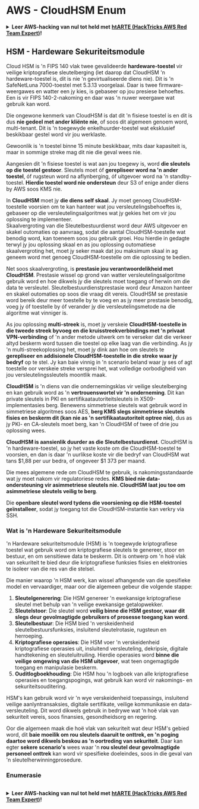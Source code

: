 # AWS - CloudHSM Enum

<details>

<summary><strong>Leer AWS-hacking van nul tot held met</strong> <a href="https://training.hacktricks.xyz/courses/arte"><strong>htARTE (HackTricks AWS Red Team Expert)</strong></a><strong>!</strong></summary>

Ander maniere om HackTricks te ondersteun:

* As jy jou **maatskappy geadverteer wil sien in HackTricks** of **HackTricks in PDF wil aflaai**, kyk na die [**SUBSCRIPTION PLANS**](https://github.com/sponsors/carlospolop)!
* Kry die [**amptelike PEASS & HackTricks swag**](https://peass.creator-spring.com)
* Ontdek [**The PEASS Family**](https://opensea.io/collection/the-peass-family), ons versameling eksklusiewe [**NFTs**](https://opensea.io/collection/the-peass-family)
* **Sluit aan by die** 💬 [**Discord-groep**](https://discord.gg/hRep4RUj7f) of die [**telegram-groep**](https://t.me/peass) of **volg** ons op **Twitter** 🐦 [**@hacktricks_live**](https://twitter.com/hacktricks_live)**.**
* **Deel jou hacktruuks deur PR's in te dien by die** [**HackTricks**](https://github.com/carlospolop/hacktricks) en [**HackTricks Cloud**](https://github.com/carlospolop/hacktricks-cloud) github-repos.

</details>

## HSM - Hardeware Sekuriteitsmodule

Cloud HSM is 'n FIPS 140 vlak twee gevalideerde **hardeware-toestel** vir veilige kriptografiese sleutelberging (let daarop dat CloudHSM 'n hardeware-toestel is, dit is nie 'n gevirtualiseerde diens nie). Dit is 'n SafeNetLuna 7000-toestel met 5.3.13 voorgelaai. Daar is twee firmware-weergawes en watter een jy kies, is gebaseer op jou presiese behoeftes. Een is vir FIPS 140-2-nakoming en daar was 'n nuwer weergawe wat gebruik kan word.

Die ongewone kenmerk van CloudHSM is dat dit 'n fisiese toestel is en dit is dus **nie gedeel met ander kliënte nie**, of soos dit algemeen genoem word, multi-tenant. Dit is 'n toegewyde enkelhuurder-toestel wat eksklusief beskikbaar gestel word vir jou werklaste.

Gewoonlik is 'n toestel binne 15 minute beskikbaar, mits daar kapasiteit is, maar in sommige streke mag dit nie die geval wees nie.

Aangesien dit 'n fisiese toestel is wat aan jou toegewy is, word **die sleutels op die toestel gestoor**. Sleutels moet óf **gerepliseer word na 'n ander toestel**, óf rugsteun word na aflynberging, óf uitgevoer word na 'n standby-toestel. **Hierdie toestel word nie ondersteun** deur S3 of enige ander diens by AWS soos KMS nie.

In **CloudHSM** moet jy **die diens self skaal**. Jy moet genoeg CloudHSM-toestelle voorsien om te kan hanteer wat jou versleutelingsbehoeftes is, gebaseer op die versleutelingsalgoritmes wat jy gekies het om vir jou oplossing te implementeer.\
Skaalvergroting van die Sleutelbestuurdienst word deur AWS uitgevoer en skakel outomaties op aanvraag, sodat die aantal CloudHSM-toestelle wat benodig word, kan toeneem soos jou gebruik groei. Hou hierdie in gedagte terwyl jy jou oplossing skaal en as jou oplossing outomatiese skaalvergroting het, moet jy seker maak dat jou maksimum skaal in ag geneem word met genoeg CloudHSM-toestelle om die oplossing te bedien.

Net soos skaalvergroting, is **prestasie jou verantwoordelikheid met CloudHSM**. Prestasie wissel op grond van watter versleutelingsalgoritme gebruik word en hoe dikwels jy die sleutels moet toegang of herwin om die data te versleutel. Sleutelbestuurdienstprestasie word deur Amazon hanteer en skakel outomaties op soos die vraag dit vereis. CloudHSM se prestasie word bereik deur meer toestelle by te voeg en as jy meer prestasie benodig, voeg jy óf toestelle by óf verander jy die versleutelingsmetode na die algoritme wat vinniger is.

As jou oplossing **multi-streek** is, moet jy verskeie **CloudHSM-toestelle in die tweede streek byvoeg en die kruisstreekverbindings met 'n privaat VPN-verbinding** of 'n ander metode uitwerk om te verseker dat die verkeer altyd beskerm word tussen die toestel op elke laag van die verbinding. As jy 'n multi-streekoplossing het, moet jy dink aan hoe om sleutels te **gerepliseer en addisionele CloudHSM-toestelle in die streke waar jy bedryf** op te stel. Jy kan baie vinnig in 'n scenario beland waar jy ses of agt toestelle oor verskeie streke versprei het, wat volledige oorbodigheid van jou versleutelingssleutels moontlik maak.

**CloudHSM** is 'n diens van die ondernemingsklas vir veilige sleutelberging en kan gebruik word as 'n **vertrouenswortel vir 'n onderneming**. Dit kan private sleutels in PKI en sertifikaatautoriteitsleutels in X509-implementasies berg. Benewens simmetriese sleutels wat gebruik word in simmetriese algoritmes soos AES, **berg KMS slegs simmetriese sleutels fisies en beskerm dit (kan nie as 'n sertifikaatautoriteit optree nie)**, dus as jy PKI- en CA-sleutels moet berg, kan 'n CloudHSM of twee of drie jou oplossing wees.

**CloudHSM is aansienlik duurder as die Sleutelbestuurdienst**. CloudHSM is 'n hardeware-toestel, so jy het vaste koste om die CloudHSM-toestel te voorsien, en dan is daar 'n uurlikse koste vir die bedryf van CloudHSM wat tans $1,88 per uur bedra, of ongeveer $1 373 per maand.

Die mees algemene rede om CloudHSM te gebruik, is nakomingsstandaarde wat jy moet nakom vir regulatoriese redes. **KMS bied nie data-ondersteuning vir asimmetriese sleutels nie. CloudHSM laat jou toe om asimmetriese sleutels veilig te berg**.

Die **openbare sleutel word tydens die voorsiening op die HSM-toestel geïnstalleer**, sodat jy toegang tot die CloudHSM-instantie kan verkry via SSH.
### Wat is 'n Hardeware Sekuriteitsmodule

'n Hardeware sekuriteitsmodule (HSM) is 'n toegewyde kriptografiese toestel wat gebruik word om kriptografiese sleutels te genereer, stoor en bestuur, en om sensitiewe data te beskerm. Dit is ontwerp om 'n hoë vlak van sekuriteit te bied deur die kriptografiese funksies fisies en elektronies te isoleer van die res van die stelsel.

Die manier waarop 'n HSM werk, kan wissel afhangende van die spesifieke model en vervaardiger, maar oor die algemeen gebeur die volgende stappe:

1. **Sleutelgenerering**: Die HSM genereer 'n ewekansige kriptografiese sleutel met behulp van 'n veilige ewekansige getalopwekker.
2. **Sleutelstoor**: Die sleutel word **veilig binne die HSM gestoor, waar dit slegs deur gevolmagtigde gebruikers of prosesse toegang kan word**.
3. **Sleutelbestuur**: Die HSM bied 'n verskeidenheid sleutelbestuursfunksies, insluitend sleutelrotasie, rugsteun en herroeping.
4. **Kriptografiese operasies**: Die HSM voer 'n verskeidenheid kriptografiese operasies uit, insluitend versleuteling, dekripsie, digitale handtekening en sleuteluitruiling. Hierdie operasies word **binne die veilige omgewing van die HSM uitgevoer**, wat teen ongemagtigde toegang en manipulasie beskerm.
5. **Ouditlogboekhouding**: Die HSM hou 'n logboek van alle kriptografiese operasies en toegangspogings, wat gebruik kan word vir nakomings- en sekuriteitsouditering.

HSM's kan gebruik word vir 'n wye verskeidenheid toepassings, insluitend veilige aanlyntransaksies, digitale sertifikate, veilige kommunikasie en data-versleuteling. Dit word dikwels gebruik in bedrywe wat 'n hoë vlak van sekuriteit vereis, soos finansies, gesondheidsorg en regering.

Oor die algemeen maak die hoë vlak van sekuriteit wat deur HSM's gebied word, dit **baie moeilik om rou sleutels daaruit te onttrek, en 'n poging daartoe word dikwels beskou as 'n oortreding van sekuriteit**. Daar kan egter **sekere scenario's** wees waar 'n **rou sleutel deur gevolmagtigde personeel onttrek** kan word vir spesifieke doeleindes, soos in die geval van 'n sleutelherwinningprosedure.

### Enumerasie
```
```
<details>

<summary><strong>Leer AWS-hacking van nul tot held met</strong> <a href="https://training.hacktricks.xyz/courses/arte"><strong>htARTE (HackTricks AWS Red Team Expert)</strong></a><strong>!</strong></summary>

Ander maniere om HackTricks te ondersteun:

* As jy wil sien dat jou **maatskappy geadverteer word in HackTricks** of **HackTricks aflaai in PDF-formaat**, kyk na die [**SUBSCRIPTION PLANS**](https://github.com/sponsors/carlospolop)!
* Kry die [**amptelike PEASS & HackTricks swag**](https://peass.creator-spring.com)
* Ontdek [**The PEASS Family**](https://opensea.io/collection/the-peass-family), ons versameling eksklusiewe [**NFTs**](https://opensea.io/collection/the-peass-family)
* **Sluit aan by die** 💬 [**Discord-groep**](https://discord.gg/hRep4RUj7f) of die [**telegram-groep**](https://t.me/peass) of **volg** ons op **Twitter** 🐦 [**@hacktricks_live**](https://twitter.com/hacktricks_live)**.**
* **Deel jou hacking-truuks deur PR's in te dien by die** [**HackTricks**](https://github.com/carlospolop/hacktricks) en [**HackTricks Cloud**](https://github.com/carlospolop/hacktricks-cloud) github-opslagplekke.

</details>
